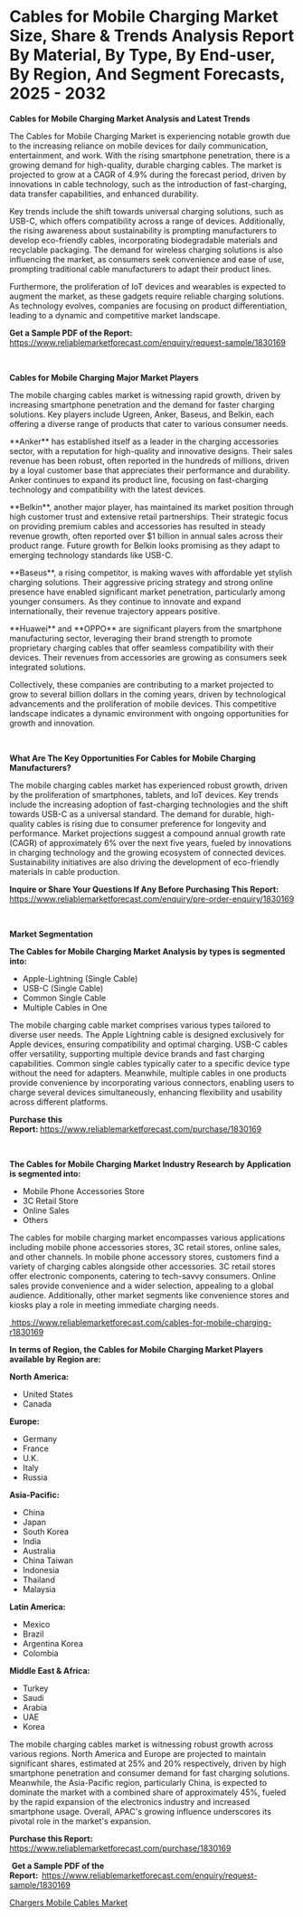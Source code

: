 <p><h1>Cables for Mobile Charging Market Size, Share & Trends Analysis Report By Material, By Type, By End-user, By Region, And Segment Forecasts, 2025 - 2032</h1></p><p><strong>Cables for Mobile Charging Market Analysis and Latest Trends</strong></p>
<p><p>The Cables for Mobile Charging Market is experiencing notable growth due to the increasing reliance on mobile devices for daily communication, entertainment, and work. With the rising smartphone penetration, there is a growing demand for high-quality, durable charging cables. The market is projected to grow at a CAGR of 4.9% during the forecast period, driven by innovations in cable technology, such as the introduction of fast-charging, data transfer capabilities, and enhanced durability.</p><p>Key trends include the shift towards universal charging solutions, such as USB-C, which offers compatibility across a range of devices. Additionally, the rising awareness about sustainability is prompting manufacturers to develop eco-friendly cables, incorporating biodegradable materials and recyclable packaging. The demand for wireless charging solutions is also influencing the market, as consumers seek convenience and ease of use, prompting traditional cable manufacturers to adapt their product lines.</p><p>Furthermore, the proliferation of IoT devices and wearables is expected to augment the market, as these gadgets require reliable charging solutions. As technology evolves, companies are focusing on product differentiation, leading to a dynamic and competitive market landscape.</p></p>
<p><strong>Get a Sample PDF of the Report:&nbsp;</strong> <a href="https://www.reliablemarketforecast.com/enquiry/request-sample/1830169?utm_campaign=1169&utm_medium=2&utm_source=Github&utm_content=ia&utm_term=09022025&utm_id=cables-for-mobile-charging">https://www.reliablemarketforecast.com/enquiry/request-sample/1830169</a></p>
<p>&nbsp;</p>
<p><strong>Cables for Mobile Charging Major Market Players</strong></p>
<p><p>The mobile charging cables market is witnessing rapid growth, driven by increasing smartphone penetration and the demand for faster charging solutions. Key players include Ugreen, Anker, Baseus, and Belkin, each offering a diverse range of products that cater to various consumer needs.</p><p>**Anker** has established itself as a leader in the charging accessories sector, with a reputation for high-quality and innovative designs. Their sales revenue has been robust, often reported in the hundreds of millions, driven by a loyal customer base that appreciates their performance and durability. Anker continues to expand its product line, focusing on fast-charging technology and compatibility with the latest devices.</p><p>**Belkin**, another major player, has maintained its market position through high customer trust and extensive retail partnerships. Their strategic focus on providing premium cables and accessories has resulted in steady revenue growth, often reported over $1 billion in annual sales across their product range. Future growth for Belkin looks promising as they adapt to emerging technology standards like USB-C.</p><p>**Baseus**, a rising competitor, is making waves with affordable yet stylish charging solutions. Their aggressive pricing strategy and strong online presence have enabled significant market penetration, particularly among younger consumers. As they continue to innovate and expand internationally, their revenue trajectory appears positive.</p><p>**Huawei** and **OPPO** are significant players from the smartphone manufacturing sector, leveraging their brand strength to promote proprietary charging cables that offer seamless compatibility with their devices. Their revenues from accessories are growing as consumers seek integrated solutions.</p><p>Collectively, these companies are contributing to a market projected to grow to several billion dollars in the coming years, driven by technological advancements and the proliferation of mobile devices. This competitive landscape indicates a dynamic environment with ongoing opportunities for growth and innovation.</p></p>
<p>&nbsp;</p>
<p><strong>What Are The Key Opportunities For Cables for Mobile Charging Manufacturers?</strong></p>
<p><p>The mobile charging cables market has experienced robust growth, driven by the proliferation of smartphones, tablets, and IoT devices. Key trends include the increasing adoption of fast-charging technologies and the shift towards USB-C as a universal standard. The demand for durable, high-quality cables is rising due to consumer preference for longevity and performance. Market projections suggest a compound annual growth rate (CAGR) of approximately 6% over the next five years, fueled by innovations in charging technology and the growing ecosystem of connected devices. Sustainability initiatives are also driving the development of eco-friendly materials in cable production.</p></p>
<p><strong>Inquire or Share Your Questions If Any Before Purchasing This Report:</strong> <a href="https://www.reliablemarketforecast.com/enquiry/pre-order-enquiry/1830169?utm_campaign=1169&utm_medium=2&utm_source=Github&utm_content=ia&utm_term=09022025&utm_id=cables-for-mobile-charging">https://www.reliablemarketforecast.com/enquiry/pre-order-enquiry/1830169</a></p>
<p>&nbsp;</p>
<p><strong>Market Segmentation</strong></p>
<p><strong>The Cables for Mobile Charging Market Analysis by types is segmented into:</strong></p>
<p><ul><li>Apple-Lightning (Single Cable)</li><li>USB-C (Single Cable)</li><li>Common Single Cable</li><li>Multiple Cables in One</li></ul></p>
<p><p>The mobile charging cable market comprises various types tailored to diverse user needs. The Apple Lightning cable is designed exclusively for Apple devices, ensuring compatibility and optimal charging. USB-C cables offer versatility, supporting multiple device brands and fast charging capabilities. Common single cables typically cater to a specific device type without the need for adapters. Meanwhile, multiple cables in one products provide convenience by incorporating various connectors, enabling users to charge several devices simultaneously, enhancing flexibility and usability across different platforms.</p></p>
<p><strong>Purchase this Report:&nbsp;</strong><a href="https://www.reliablemarketforecast.com/purchase/1830169?utm_campaign=1169&utm_medium=2&utm_source=Github&utm_content=ia&utm_term=09022025&utm_id=cables-for-mobile-charging">https://www.reliablemarketforecast.com/purchase/1830169</a></p>
<p>&nbsp;</p>
<p><strong>The Cables for Mobile Charging Market Industry Research by Application is segmented into:</strong></p>
<p><ul><li>Mobile Phone Accessories Store</li><li>3C Retail Store</li><li>Online Sales</li><li>Others</li></ul></p>
<p><p>The cables for mobile charging market encompasses various applications including mobile phone accessories stores, 3C retail stores, online sales, and other channels. In mobile phone accessory stores, customers find a variety of charging cables alongside other accessories. 3C retail stores offer electronic components, catering to tech-savvy consumers. Online sales provide convenience and a wider selection, appealing to a global audience. Additionally, other market segments like convenience stores and kiosks play a role in meeting immediate charging needs.</p></p>
<p><a href="https://www.reliablemarketforecast.com/cables-for-mobile-charging-r1830169?utm_campaign=1169&utm_medium=2&utm_source=Github&utm_content=ia&utm_term=09022025&utm_id=cables-for-mobile-charging">&nbsp;https://www.reliablemarketforecast.com/cables-for-mobile-charging-r1830169</a></p>
<p><strong>In terms of Region, the Cables for Mobile Charging Market Players available by Region are:</strong></p>
<p>
    <p> <strong> North America: </strong>
        <ul>
            <li>United States</li>
            <li>Canada</li>
        </ul>
        </p> 
    <p> <strong> Europe: </strong>
        <ul>
            <li>Germany</li>
            <li>France</li>
            <li>U.K.</li>
            <li>Italy</li>
            <li>Russia</li>
        </ul>
        </p> 
    <p> <strong> Asia-Pacific: </strong>
        <ul>
            <li>China</li>
            <li>Japan</li>
            <li>South Korea</li>
            <li>India</li>
            <li>Australia</li>
            <li>China Taiwan</li>
            <li>Indonesia</li>
            <li>Thailand</li>
            <li>Malaysia</li>
        </ul>
        </p> 
    <p> <strong> Latin America: </strong>
        <ul>
            <li>Mexico</li>
            <li>Brazil</li>
            <li>Argentina Korea</li>
            <li>Colombia</li>
        </ul>
        </p> 
    <p> <strong> Middle East & Africa: </strong>
        <ul>
            <li>Turkey</li>
            <li>Saudi</li>
            <li>Arabia</li>
            <li>UAE</li>
            <li>Korea</li>
        </ul>
    </p>
    </p>
<p><p>The mobile charging cables market is witnessing robust growth across various regions. North America and Europe are projected to maintain significant shares, estimated at 25% and 20% respectively, driven by high smartphone penetration and consumer demand for fast charging solutions. Meanwhile, the Asia-Pacific region, particularly China, is expected to dominate the market with a combined share of approximately 45%, fueled by the rapid expansion of the electronics industry and increased smartphone usage. Overall, APAC's growing influence underscores its pivotal role in the market's expansion.</p></p>
<p><strong>Purchase this Report: </strong><a href="https://www.reliablemarketforecast.com/purchase/1830169?utm_campaign=1169&utm_medium=2&utm_source=Github&utm_content=ia&utm_term=09022025&utm_id=cables-for-mobile-charging">https://www.reliablemarketforecast.com/purchase/1830169</a></p>
<p>&nbsp;<strong>Get a Sample PDF of the Report:&nbsp;&nbsp;</strong><a href="https://www.reliablemarketforecast.com/enquiry/request-sample/1830169?utm_campaign=1169&utm_medium=2&utm_source=Github&utm_content=ia&utm_term=09022025&utm_id=cables-for-mobile-charging">https://www.reliablemarketforecast.com/enquiry/request-sample/1830169</a></p>
<p><strong></strong></p>
<p><p><a href="https://github.com/pizolina/Market-Research-Report-List-7/blob/main/chargers-mobile-cables-market.md?utm_campaign=1169&utm_medium=2&utm_source=Github&utm_content=ia&utm_term=09022025&utm_id=cables-for-mobile-charging">Chargers Mobile Cables Market</a></p></p>